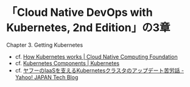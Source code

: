 # 「Cloud Native DevOps with Kubernetes, 2nd Edition」の3章

Chapter 3. Getting Kubernetes


- cf. [How Kubernetes works | Cloud Native Computing Foundation](https://www.cncf.io/blog/2019/08/19/how-kubernetes-works/)
- cf. [Kubernetes Components | Kubernetes](https://kubernetes.io/docs/concepts/overview/components/)
- cf. [ヤフーのIaaSを支えるKubernetesクラスタのアップデート苦労話 - Yahoo! JAPAN Tech Blog](https://techblog.yahoo.co.jp/entry/2021092730186633/)
